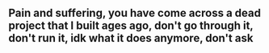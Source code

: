 ## Pain and suffering, you have come across a dead project that I built ages ago, don't go through it, don't run it, idk what it does anymore, don't ask